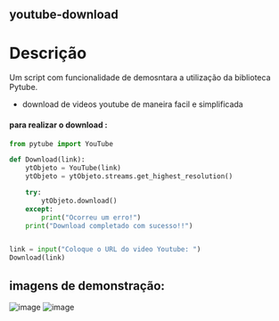 ## youtube-download


# Descrição
Um script com funcionalidade de demosntara a utilização da biblioteca Pytube.

- download de videos youtube de maneira facil e simplificada



#### para realizar o download :

```python
from pytube import YouTube

def Download(link):
    ytObjeto = YouTube(link)
    ytObjeto = ytObjeto.streams.get_highest_resolution()

    try:
        ytObjeto.download()
    except:
        print("Ocorreu um erro!")
    print("Download completado com sucesso!!")


link = input("Coloque o URL do video Youtube: ")
Download(link)

```


## imagens de demonstração:

![image](https://user-images.githubusercontent.com/116848225/210183467-fe8f96b6-075e-472b-b32b-200f3e11f88d.png)
![image](https://user-images.githubusercontent.com/116848225/210183478-7e938eb0-1bef-4f7c-80e7-007be6a42411.png)

